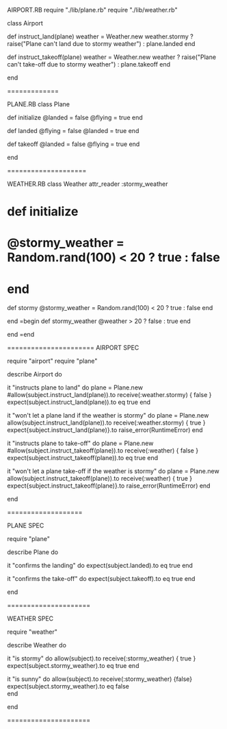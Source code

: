 AIRPORT.RB
require "./lib/plane.rb"
require "./lib/weather.rb"

class Airport

  def instruct_land(plane)
    weather = Weather.new
    weather.stormy ? raise("Plane can't land due to stormy weather") : plane.landed
  end

  def instruct_takeoff(plane)
    weather = Weather.new
    weather ? raise("Plane can't take-off due to stormy weather") : plane.takeoff
  end


end


=============


PLANE.RB
class Plane

  def initialize
    @landed = false
    @flying = true
  end

  def landed
    @flying = false
    @landed = true
  end

  def takeoff
    @landed = false
    @flying = true
  end

end



====================


WEATHER.RB
class Weather
  attr_reader :stormy_weather

#  def initialize
#    @stormy_weather = Random.rand(100) < 20 ? true : false
#  end

  def stormy
    @stormy_weather = Random.rand(100) < 20 ? true : false
  end

end
=begin
  def stormy_weather
    @weather > 20 ? false : true
  end

end
=end


======================
AIRPORT SPEC

require "airport"
require "plane"

describe Airport do

  it "instructs plane to land" do
    plane = Plane.new
    #allow(subject.instruct_land(plane)).to receive(:weather.stormy) { false }
    expect(subject.instruct_land(plane)).to eq true
  end

  it "won't let a plane land if the weather is stormy" do
    plane = Plane.new
    allow(subject.instruct_land(plane)).to receive(:weather.stormy) { true }
    expect{subject.instruct_land(plane)}.to raise_error(RuntimeError)
  end


  it "instructs plane to take-off" do
    plane = Plane.new
    #allow(subject.instruct_takeoff(plane)).to receive(:weather) { false }
    expect(subject.instruct_takeoff(plane)).to eq true
  end

  it "won't let a plane take-off if the weather is stormy" do
    plane = Plane.new
    allow(subject.instruct_takeoff(plane)).to receive(:weather) { true }
    expect{subject.instruct_takeoff(plane)}.to raise_error(RuntimeError)
  end

end




===================

PLANE SPEC


require "plane"

describe Plane do

  it "confirms the landing" do
    expect(subject.landed).to eq true
  end

  it "confirms the take-off" do
    expect(subject.takeoff).to eq true
  end

end


=====================


WEATHER SPEC

require "weather"

describe Weather do

  it "is stormy" do
    allow(subject).to receive(:stormy_weather) { true }
    expect(subject.stormy_weather).to eq true
  end

  it "is sunny" do
    allow(subject).to receive(:stormy_weather) {false}
    expect(subject.stormy_weather).to eq false  
  end

end


=====================
